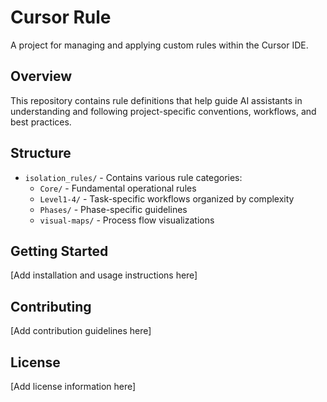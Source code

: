 # Cursor Rule

A project for managing and applying custom rules within the Cursor IDE.

## Overview

This repository contains rule definitions that help guide AI assistants in understanding and following project-specific conventions, workflows, and best practices.

## Structure

- `isolation_rules/` - Contains various rule categories:
  - `Core/` - Fundamental operational rules
  - `Level1-4/` - Task-specific workflows organized by complexity
  - `Phases/` - Phase-specific guidelines
  - `visual-maps/` - Process flow visualizations

## Getting Started

[Add installation and usage instructions here]

## Contributing

[Add contribution guidelines here]

## License

[Add license information here] 